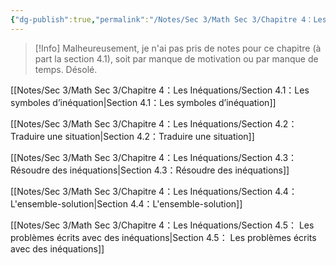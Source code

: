 ```yaml
---
{"dg-publish":true,"permalink":"/Notes/Sec 3/Math Sec 3/Chapitre 4：Les Inéquations/"}
---
```


>[!Info] Malheureusement, je n'ai pas pris de notes pour ce chapitre (à part la section 4.1), soit par manque de motivation ou par manque de temps. Désolé.

[[Notes/Sec 3/Math Sec 3/Chapitre 4：Les Inéquations/Section 4.1：Les symboles d’inéquation\|Section 4.1：Les symboles d’inéquation]]

[[Notes/Sec 3/Math Sec 3/Chapitre 4：Les Inéquations/Section 4.2：Traduire une situation\|Section 4.2：Traduire une situation]]

[[Notes/Sec 3/Math Sec 3/Chapitre 4：Les Inéquations/Section 4.3：Résoudre des inéquations\|Section 4.3：Résoudre des inéquations]]

[[Notes/Sec 3/Math Sec 3/Chapitre 4：Les Inéquations/Section 4.4：L'ensemble-solution\|Section 4.4：L'ensemble-solution]]

[[Notes/Sec 3/Math Sec 3/Chapitre 4：Les Inéquations/Section 4.5： Les problèmes écrits avec des inéquations\|Section 4.5： Les problèmes écrits avec des inéquations]]